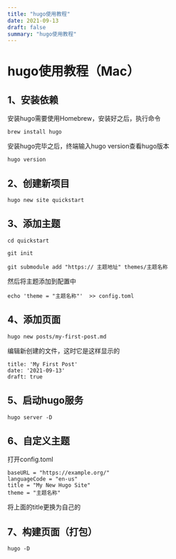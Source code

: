 ```yaml
---
title: "hugo使用教程"
date: 2021-09-13
draft: false
summary: "hugo使用教程"
---
```


# hugo使用教程（Mac）

## 1、安装依赖

安装hugo需要使用Homebrew，安装好之后，执行命令

    brew install hugo

安装hugo完毕之后，终端输入hugo version查看hugo版本

    hugo version

## 2、创建新项目

    hugo new site quickstart

## 3、添加主题

    cd quickstart
    
    git init

    git submodule add "https:// 主题地址" themes/主题名称

然后将主题添加到配置中

    echo 'theme = "主题名称"'  >> config.toml

## 4、添加页面

    hugo new posts/my-first-post.md

编辑新创建的文件，这时它是这样显示的

    title: 'My First Post'
    date: '2021-09-13'
    draft: true

## 5、启动hugo服务

    hugo server -D

## 6、自定义主题

打开config.toml

    baseURL = "https://example.org/"
    languageCode = "en-us"
    title = "My New Hugo Site"
    theme = "主题名称"

将上面的title更换为自己的

## 7、构建页面（打包）

    hugo -D